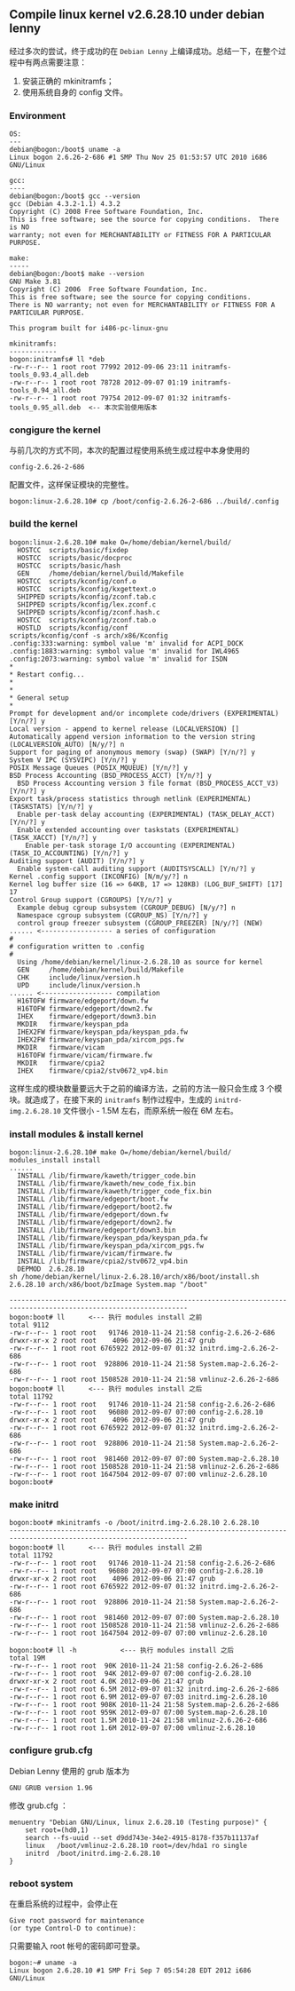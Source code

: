 ## Compile linux kernel v2.6.28.10 under debian lenny
经过多次的尝试，终于成功的在 `Debian Lenny` 上编译成功。总结一下，在整个过程中有两点需要注意：

 1. 安装正确的 mkinitramfs；
 2. 使用系统自身的 config 文件。

### Environment

	OS:
	---
	debian@bogon:/boot$ uname -a
	Linux bogon 2.6.26-2-686 #1 SMP Thu Nov 25 01:53:57 UTC 2010 i686 GNU/Linux

	gcc:
	----
	debian@bogon:/boot$ gcc --version
	gcc (Debian 4.3.2-1.1) 4.3.2
	Copyright (C) 2008 Free Software Foundation, Inc.
	This is free software; see the source for copying conditions.  There is NO
	warranty; not even for MERCHANTABILITY or FITNESS FOR A PARTICULAR PURPOSE.

	make:
	-----
	debian@bogon:/boot$ make --version
	GNU Make 3.81
	Copyright (C) 2006  Free Software Foundation, Inc.
	This is free software; see the source for copying conditions.
	There is NO warranty; not even for MERCHANTABILITY or FITNESS FOR A
	PARTICULAR PURPOSE.

	This program built for i486-pc-linux-gnu

	mkinitramfs:
	------------
	bogon:initramfs# ll *deb
	-rw-r--r-- 1 root root 77992 2012-09-06 23:11 initramfs-tools_0.93.4_all.deb
	-rw-r--r-- 1 root root 78728 2012-09-07 01:19 initramfs-tools_0.94_all.deb
	-rw-r--r-- 1 root root 79754 2012-09-07 01:32 initramfs-tools_0.95_all.deb  <-- 本次实验使用版本

### congigure the kernel
与前几次的方式不同，本次的配置过程使用系统生成过程中本身使用的

	config-2.6.26-2-686

配置文件，这样保证模块的完整性。

	bogon:linux-2.6.28.10# cp /boot/config-2.6.26-2-686 ../build/.config

### build the kernel

	bogon:linux-2.6.28.10# make O=/home/debian/kernel/build/
	  HOSTCC  scripts/basic/fixdep
	  HOSTCC  scripts/basic/docproc
	  HOSTCC  scripts/basic/hash
	  GEN     /home/debian/kernel/build/Makefile
	  HOSTCC  scripts/kconfig/conf.o
	  HOSTCC  scripts/kconfig/kxgettext.o
	  SHIPPED scripts/kconfig/zconf.tab.c
	  SHIPPED scripts/kconfig/lex.zconf.c
	  SHIPPED scripts/kconfig/zconf.hash.c
	  HOSTCC  scripts/kconfig/zconf.tab.o
	  HOSTLD  scripts/kconfig/conf
	scripts/kconfig/conf -s arch/x86/Kconfig
	.config:333:warning: symbol value 'm' invalid for ACPI_DOCK
	.config:1883:warning: symbol value 'm' invalid for IWL4965
	.config:2073:warning: symbol value 'm' invalid for ISDN
	*
	* Restart config...
	*
	*
	* General setup
	*
	Prompt for development and/or incomplete code/drivers (EXPERIMENTAL) [Y/n/?] y
	Local version - append to kernel release (LOCALVERSION) [] 
	Automatically append version information to the version string (LOCALVERSION_AUTO) [N/y/?] n
	Support for paging of anonymous memory (swap) (SWAP) [Y/n/?] y
	System V IPC (SYSVIPC) [Y/n/?] y
	POSIX Message Queues (POSIX_MQUEUE) [Y/n/?] y
	BSD Process Accounting (BSD_PROCESS_ACCT) [Y/n/?] y
	  BSD Process Accounting version 3 file format (BSD_PROCESS_ACCT_V3) [Y/n/?] y
	Export task/process statistics through netlink (EXPERIMENTAL) (TASKSTATS) [Y/n/?] y
	  Enable per-task delay accounting (EXPERIMENTAL) (TASK_DELAY_ACCT) [Y/n/?] y
	  Enable extended accounting over taskstats (EXPERIMENTAL) (TASK_XACCT) [Y/n/?] y
	    Enable per-task storage I/O accounting (EXPERIMENTAL) (TASK_IO_ACCOUNTING) [Y/n/?] y
	Auditing support (AUDIT) [Y/n/?] y
	  Enable system-call auditing support (AUDITSYSCALL) [Y/n/?] y
	Kernel .config support (IKCONFIG) [N/m/y/?] n
	Kernel log buffer size (16 => 64KB, 17 => 128KB) (LOG_BUF_SHIFT) [17] 17
	Control Group support (CGROUPS) [Y/n/?] y
	  Example debug cgroup subsystem (CGROUP_DEBUG) [N/y/?] n
	  Namespace cgroup subsystem (CGROUP_NS) [Y/n/?] y
	  control group freezer subsystem (CGROUP_FREEZER) [N/y/?] (NEW)
	...... <------------------ a series of configuration
	#
	# configuration written to .config
	#
	  Using /home/debian/kernel/linux-2.6.28.10 as source for kernel
	  GEN     /home/debian/kernel/build/Makefile
	  CHK     include/linux/version.h
	  UPD     include/linux/version.h
	...... <------------------ compilation
	  H16TOFW firmware/edgeport/down.fw
	  H16TOFW firmware/edgeport/down2.fw
	  IHEX    firmware/edgeport/down3.bin
	  MKDIR   firmware/keyspan_pda
	  IHEX2FW firmware/keyspan_pda/keyspan_pda.fw
	  IHEX2FW firmware/keyspan_pda/xircom_pgs.fw
	  MKDIR   firmware/vicam
	  H16TOFW firmware/vicam/firmware.fw
	  MKDIR   firmware/cpia2
	  IHEX    firmware/cpia2/stv0672_vp4.bin

这样生成的模块数量要远大于之前的编译方法，之前的方法一般只会生成 3 个模块。就造成了，在接下来的 `initramfs` 制作过程中，生成的 `initrd-img.2.6.28.10` 文件很小 - 1.5M 左右，而原系统一般在 6M 左右。

### install modules & install kernel

	bogon:linux-2.6.28.10# make O=/home/debian/kernel/build/ modules_install install
	......
	  INSTALL /lib/firmware/kaweth/trigger_code.bin
	  INSTALL /lib/firmware/kaweth/new_code_fix.bin
	  INSTALL /lib/firmware/kaweth/trigger_code_fix.bin
	  INSTALL /lib/firmware/edgeport/boot.fw
	  INSTALL /lib/firmware/edgeport/boot2.fw
	  INSTALL /lib/firmware/edgeport/down.fw
	  INSTALL /lib/firmware/edgeport/down2.fw
	  INSTALL /lib/firmware/edgeport/down3.bin
	  INSTALL /lib/firmware/keyspan_pda/keyspan_pda.fw
	  INSTALL /lib/firmware/keyspan_pda/xircom_pgs.fw
	  INSTALL /lib/firmware/vicam/firmware.fw
	  INSTALL /lib/firmware/cpia2/stv0672_vp4.bin
	  DEPMOD  2.6.28.10
	sh /home/debian/kernel/linux-2.6.28.10/arch/x86/boot/install.sh 2.6.28.10 arch/x86/boot/bzImage System.map "/boot"

	-------------------------------------------------------------------------------------------------------------------
	bogon:boot# ll		<--- 执行 modules install 之前
	total 9112
	-rw-r--r-- 1 root root   91746 2010-11-24 21:58 config-2.6.26-2-686
	drwxr-xr-x 2 root root    4096 2012-09-06 21:47 grub
	-rw-r--r-- 1 root root 6765922 2012-09-07 01:32 initrd.img-2.6.26-2-686
	-rw-r--r-- 1 root root  928806 2010-11-24 21:58 System.map-2.6.26-2-686
	-rw-r--r-- 1 root root 1508528 2010-11-24 21:58 vmlinuz-2.6.26-2-686
	bogon:boot# ll		<--- 执行 modules install 之后
	total 11792
	-rw-r--r-- 1 root root   91746 2010-11-24 21:58 config-2.6.26-2-686
	-rw-r--r-- 1 root root   96080 2012-09-07 07:00 config-2.6.28.10
	drwxr-xr-x 2 root root    4096 2012-09-06 21:47 grub
	-rw-r--r-- 1 root root 6765922 2012-09-07 01:32 initrd.img-2.6.26-2-686
	-rw-r--r-- 1 root root  928806 2010-11-24 21:58 System.map-2.6.26-2-686
	-rw-r--r-- 1 root root  981460 2012-09-07 07:00 System.map-2.6.28.10
	-rw-r--r-- 1 root root 1508528 2010-11-24 21:58 vmlinuz-2.6.26-2-686
	-rw-r--r-- 1 root root 1647504 2012-09-07 07:00 vmlinuz-2.6.28.10
	bogon:boot# 

### make initrd

	bogon:boot# mkinitramfs -o /boot/initrd.img-2.6.28.10 2.6.28.10
	-------------------------------------------------------------------------------------------------------------------
	bogon:boot# ll		<--- 执行 modules install 之前
	total 11792
	-rw-r--r-- 1 root root   91746 2010-11-24 21:58 config-2.6.26-2-686
	-rw-r--r-- 1 root root   96080 2012-09-07 07:00 config-2.6.28.10
	drwxr-xr-x 2 root root    4096 2012-09-06 21:47 grub
	-rw-r--r-- 1 root root 6765922 2012-09-07 01:32 initrd.img-2.6.26-2-686
	-rw-r--r-- 1 root root  928806 2010-11-24 21:58 System.map-2.6.26-2-686
	-rw-r--r-- 1 root root  981460 2012-09-07 07:00 System.map-2.6.28.10
	-rw-r--r-- 1 root root 1508528 2010-11-24 21:58 vmlinuz-2.6.26-2-686
	-rw-r--r-- 1 root root 1647504 2012-09-07 07:00 vmlinuz-2.6.28.10

	bogon:boot# ll -h           <--- 执行 modules install 之后
	total 19M
	-rw-r--r-- 1 root root  90K 2010-11-24 21:58 config-2.6.26-2-686
	-rw-r--r-- 1 root root  94K 2012-09-07 07:00 config-2.6.28.10
	drwxr-xr-x 2 root root 4.0K 2012-09-06 21:47 grub
	-rw-r--r-- 1 root root 6.5M 2012-09-07 01:32 initrd.img-2.6.26-2-686
	-rw-r--r-- 1 root root 6.9M 2012-09-07 07:03 initrd.img-2.6.28.10
	-rw-r--r-- 1 root root 908K 2010-11-24 21:58 System.map-2.6.26-2-686
	-rw-r--r-- 1 root root 959K 2012-09-07 07:00 System.map-2.6.28.10
	-rw-r--r-- 1 root root 1.5M 2010-11-24 21:58 vmlinuz-2.6.26-2-686
	-rw-r--r-- 1 root root 1.6M 2012-09-07 07:00 vmlinuz-2.6.28.10

### configure grub.cfg 
Debian Lenny 使用的 grub 版本为

	GNU GRUB version 1.96	

修改 grub.cfg ：

	menuentry "Debian GNU/Linux, linux 2.6.28.10 (Testing purpose)" {
		set root=(hd0,1)
		search --fs-uuid --set d9dd743e-34e2-4915-8178-f357b11137af
		linux	/boot/vmlinuz-2.6.28.10 root=/dev/hda1 ro single 
		initrd	/boot/initrd.img-2.6.28.10
	}

### reboot system
在重启系统的过程中，会停止在

	Give root password for maintenance
	(or type Control-D to continue):

只需要输入 root 帐号的密码即可登录。

	bogon:~# uname -a
	Linux bogon 2.6.28.10 #1 SMP Fri Sep 7 05:54:28 EDT 2012 i686 GNU/Linux

